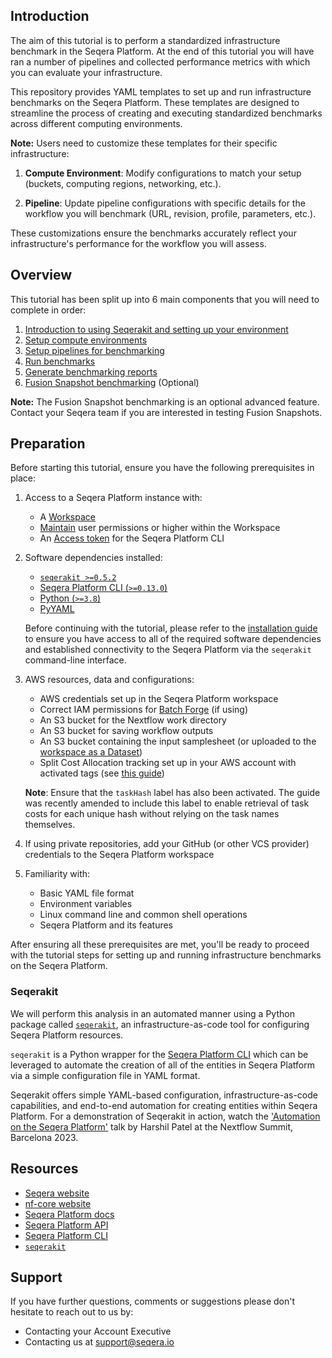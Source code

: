 ## Introduction

The aim of this tutorial is to perform a standardized infrastructure benchmark in the Seqera Platform. At the end of this tutorial you will have ran a number of pipelines and collected performance metrics with which you can evaluate your infrastructure.

This repository provides YAML templates to set up and run infrastructure benchmarks on the Seqera Platform. These templates are designed to streamline the process of creating and executing standardized benchmarks across different computing environments.

**Note:** Users need to customize these templates for their specific infrastructure:

1. **Compute Environment**: Modify configurations to match your setup (buckets, computing regions, networking, etc.).

2. **Pipeline**: Update pipeline configurations with specific details for the workflow you will benchmark (URL, revision, profile, parameters, etc.).

These customizations ensure the benchmarks accurately reflect your infrastructure's performance for the workflow you will assess.


## Overview

This tutorial has been split up into 6 main components that you will need to complete in order:

1. [Introduction to using Seqerakit and setting up your environment](01_setup_environment/README.md)
2. [Setup compute environments](02_setup_compute/README.md)
3. [Setup pipelines for benchmarking](03_setup_pipelines/README.md)
4. [Run benchmarks](04_run_benchmarks/README.md)
5. [Generate benchmarking reports](05_generate_report/README.md) 
6. [Fusion Snapshot benchmarking](./06_fusion_snapshots/README.md) (Optional)

**Note:** The Fusion Snapshot benchmarking is an optional advanced feature. Contact your Seqera team if you are interested in testing Fusion Snapshots.


## Preparation

Before starting this tutorial, ensure you have the following prerequisites in place:

1. Access to a Seqera Platform instance with:
   - A [Workspace](https://docs.seqera.io/platform/23.3.0/orgs-and-teams/workspace-management) 
   - [Maintain](https://docs.seqera.io/platform/23.3.0/orgs-and-teams/workspace-management#participant-roles) user permissions or higher within the Workspace
   - An [Access token](https://docs.seqera.io/platform/23.3.0/api/overview#authentication) for the Seqera Platform CLI

2. Software dependencies installed:
   - [`seqerakit >=0.5.2`](https://github.com/seqeralabs/seqera-kit#installation)
   - [Seqera Platform CLI (`>=0.13.0`)](https://github.com/seqeralabs/tower-cli#1-installation)
   - [Python (`>=3.8`)](https://www.python.org/downloads/)
   - [PyYAML](https://pypi.org/project/PyYAML/)
   
    Before continuing with the tutorial, please refer to the [installation guide](docs/installation.md) to ensure you have access to all of the required software dependencies and established connectivity to the Seqera Platform via the `seqerakit` command-line interface.

3. AWS resources, data and configurations:
   - AWS credentials set up in the Seqera Platform workspace
   - Correct IAM permissions for [Batch Forge](https://docs.seqera.io/platform/24.1/compute-envs/aws-batch#batch-forge) (if using)
   - An S3 bucket for the Nextflow work directory
   - An S3 bucket for saving workflow outputs
   - An S3 bucket containing the input samplesheet (or uploaded to the [workspace as a Dataset](https://docs.seqera.io/platform/24.1/data/datasets))
   - Split Cost Allocation tracking set up in your AWS account with activated tags (see [this guide](./docs/assets/aws-split-cost-allocation-guide.md))

    **Note**: Ensure that the `taskHash` label has also been activated. The guide was recently amended to include this label to enable retrieval of task costs for each unique hash without relying on the task names themselves.

4. If using private repositories, add your GitHub (or other VCS provider) credentials to the Seqera Platform workspace

5. Familiarity with:
   - Basic YAML file format
   - Environment variables
   - Linux command line and common shell operations
   - Seqera Platform and its features

After ensuring all these prerequisites are met, you'll be ready to proceed with the tutorial steps for setting up and running infrastructure benchmarks on the Seqera Platform.

### Seqerakit

We will perform this analysis in an automated manner using a Python package called [`seqerakit`](https://github.com/seqeralabs/seqera-kit), an infrastructure-as-code tool for configuring Seqera Platform resources.

`seqerakit` is a Python wrapper for the [Seqera Platform CLI](https://github.com/seqeralabs/tower-cli) which can be leveraged to automate the creation of all of the entities in Seqera Platform via a simple configuration file in YAML format.

Seqerakit offers simple YAML-based configuration, infrastructure-as-code capabilities, and end-to-end automation for creating entities within Seqera Platform. For a demonstration of Seqerakit in action, watch the ['Automation on the Seqera Platform'](https://www.youtube.com/watch?v=1ZQPiktMIzg) talk by Harshil Patel at the Nextflow Summit, Barcelona 2023.

## Resources

- [Seqera website](https://seqera.io/)
- [nf-core website](https://nf-co.re/)
- [Seqera Platform docs](https://docs.seqera.io/)
- [Seqera Platform API](https://tower.nf/openapi/index.html)
- [Seqera Platform CLI](https://github.com/seqeralabs/tower-cli)
- [`seqerakit`](https://github.com/seqeralabs/seqera-kit)

## Support

If you have further questions, comments or suggestions please don't hesitate to reach out to us by:

- Contacting your Account Executive
- Contacting us at [support@seqera.io](mailto:support@seqera.io)